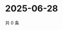 # 2025-06-28

共 0 条

<!-- BEGIN ZHIHUVIDEO -->
<!-- 最后更新时间 Sat Jun 28 2025 03:09:12 GMT+0800 (China Standard Time) -->

<!-- END ZHIHUVIDEO -->
